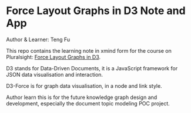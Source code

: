 # Force Layout Graphs in D3 Note and App #

Author & Learner: Teng Fu

This repo contains the learning note in xmind form for the course on Pluralsight: [Force Layout Graphs in D3](https://app.pluralsight.com/library/courses/force-layout-graphs-d3-1/table-of-contents).

D3 stands for Data-Driven Documents, it is a JavaScript framework for JSON data visualisation and interaction. 

D3-Force is for graph data visualisation, in a node and link style. 

Author learn this is for the future knowledge graph design and development, especially the document topic modeling POC project.